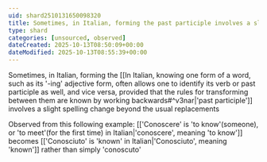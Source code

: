 ```yaml
---
uid: shard2510131650098320
title: Sometimes, in Italian, forming the past participle involves a slight spelling change beyond the usual replacements
type: shard
categories: [unsourced, observed]
dateCreated: 2025-10-13T08:50:09+00:00
dateModified: 2025-10-13T08:55:39+00:00
---
```

Sometimes, in Italian, forming the [[In Italian, knowing one form of a word, such as its '-ing' adjective form, often allows one to identify its verb or past participle as well, and vice versa, provided that the rules for transforming between them are known by working backwards#^v3nar|'past participle']] involves a slight spelling change beyond the usual replacements

Observed from this following example: [['Conoscere' is 'to know'(someone), or 'to meet'(for the first time) in Italian|'conoscere', meaning 'to know']] becomes [['Conosciuto' is 'known' in Italian|'Conosciuto', meaning 'known']] rather than simply 'conoscuto'